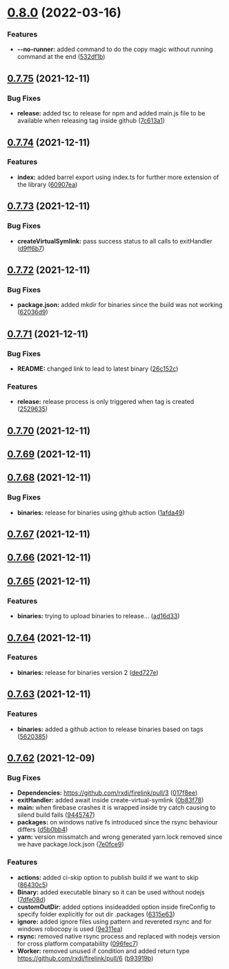 # [0.8.0](https://github.com/rxdi/firelink/compare/v0.7.75...v0.8.0) (2022-03-16)


### Features

* **--no-runner:** added command to do the copy magic without running command at the end ([532df1b](https://github.com/rxdi/firelink/commit/532df1bdabbd816dc0dcd50c91ab8039ac8c54b5))



## [0.7.75](https://github.com/rxdi/firelink/compare/v0.7.74...v0.7.75) (2021-12-11)


### Bug Fixes

* **release:** added tsc to release for npm and added main.js file to be available when releasing tag inside github ([7c613a1](https://github.com/rxdi/firelink/commit/7c613a1d51212e25b6f8e97ce7323fbcafda1ca2))



## [0.7.74](https://github.com/rxdi/firelink/compare/v0.7.73...v0.7.74) (2021-12-11)


### Features

* **index:** added barrel export using index.ts for further more extension of the library ([60907ea](https://github.com/rxdi/firelink/commit/60907ea3385a5399d1704373a10fb25e299c7a89))



## [0.7.73](https://github.com/rxdi/firelink/compare/v0.7.72...v0.7.73) (2021-12-11)


### Bug Fixes

* **createVirtualSymlink:** pass success status to all calls to exitHandler ([d9ff6b7](https://github.com/rxdi/firelink/commit/d9ff6b7e74e83668726476300b1a412a885d45f8))



## [0.7.72](https://github.com/rxdi/firelink/compare/v0.7.71...v0.7.72) (2021-12-11)


### Bug Fixes

* **package.json:** added mkdir for binaries since the build was not working ([62036d9](https://github.com/rxdi/firelink/commit/62036d956afa0b5f8aba34ca922bbb4189423ccc))



## [0.7.71](https://github.com/rxdi/firelink/compare/v0.7.70...v0.7.71) (2021-12-11)


### Bug Fixes

* **README:** changed link to lead to latest binary ([26c152c](https://github.com/rxdi/firelink/commit/26c152c97fb85d104f9edeef39999a999c6bc4fe))


### Features

* **release:** release process is only triggered when tag is created ([2529635](https://github.com/rxdi/firelink/commit/25296357961d6c3d087035f394d111896057eaf4))



## [0.7.70](https://github.com/rxdi/firelink/compare/v0.7.69...v0.7.70) (2021-12-11)



## [0.7.69](https://github.com/rxdi/firelink/compare/v0.7.68...v0.7.69) (2021-12-11)



## [0.7.68](https://github.com/rxdi/firelink/compare/v0.7.67...v0.7.68) (2021-12-11)


### Bug Fixes

* **binaries:** release for binaries using github action ([1afda49](https://github.com/rxdi/firelink/commit/1afda49d893bd1ad14ade61bdfa87cd984257933))



## [0.7.67](https://github.com/rxdi/firelink/compare/v0.7.66...v0.7.67) (2021-12-11)



## [0.7.66](https://github.com/rxdi/firelink/compare/v0.7.65...v0.7.66) (2021-12-11)



## [0.7.65](https://github.com/rxdi/firelink/compare/v0.7.64...v0.7.65) (2021-12-11)


### Features

* **binaries:** trying to upload binaries to release... ([ad16d33](https://github.com/rxdi/firelink/commit/ad16d33ed52156602b79ab139307ef936e757253))



## [0.7.64](https://github.com/rxdi/firelink/compare/v0.7.63...v0.7.64) (2021-12-11)


### Features

* **binaries:** release for binaries version 2 ([ded727e](https://github.com/rxdi/firelink/commit/ded727e64374113efac033eeb0e5b6b55b6205e6))



## [0.7.63](https://github.com/rxdi/firelink/compare/v0.7.62...v0.7.63) (2021-12-11)


### Features

* **binaries:** added a github action to release binaries based on tags ([5620385](https://github.com/rxdi/firelink/commit/5620385eff79856c70ef79e1feeea98927332598))



## [0.7.62](https://github.com/rxdi/firelink/compare/017f8ee90d8b7eb26e5150fb963c2870cd4cce49...v0.7.62) (2021-12-09)


### Bug Fixes

* **Dependencies:** https://github.com/rxdi/firelink/pull/3 ([017f8ee](https://github.com/rxdi/firelink/commit/017f8ee90d8b7eb26e5150fb963c2870cd4cce49))
* **exitHandler:** added await inside create-virtual-symlink ([0b83f78](https://github.com/rxdi/firelink/commit/0b83f78f68ef1da8dd66f2a85a35298383271566))
* **main:** when firebase crashes it is wrapped inside try catch causing to silend build fails ([9445747](https://github.com/rxdi/firelink/commit/944574740fbcb534540075b3b12d9bd8d982f9b3))
* **packages:** on windows native fs introduced since the rsync behaviour differs ([d5b0bb4](https://github.com/rxdi/firelink/commit/d5b0bb491c14dc8bd635ccff5ca52bd63eefc72a))
* **yarn:** version missmatch and wrong generated yarn.lock removed since we have package.lock.json ([7e0fce9](https://github.com/rxdi/firelink/commit/7e0fce993816629210f9abc1bab4961edc58d415))


### Features

* **actions:** added ci-skip option to publish build if we want to skip ([86430c5](https://github.com/rxdi/firelink/commit/86430c5fc549e6f9c98202eb0a022ffd9f9e14d0))
* **Binary:** added executable binary so it can be used without nodejs ([7dfe08d](https://github.com/rxdi/firelink/commit/7dfe08d09b0f6fc3604e04d2b1fecce902d36b04))
* **customOutDir:** added options insideadded option inside fireConfig to specify folder explicitly for out dir .packages ([6315e63](https://github.com/rxdi/firelink/commit/6315e6305c112c18e1b39d4c6a62f0a5062e8d78))
* **ignore:** added ignore files using pattern and revereted rsync and for windows robocopy is used ([9e311ea](https://github.com/rxdi/firelink/commit/9e311ea6f0d6e8208654654e53161c9a8e8db1f5))
* **rsync:** removed native rsync process and replaced with nodejs version for cross platform compatability ([096fec7](https://github.com/rxdi/firelink/commit/096fec7fa71e3d463bef0996dfb816eb2d6c0ee8))
* **Worker:** removed unused if condition and added return type https://github.com/rxdi/firelink/pull/6 ([b93919b](https://github.com/rxdi/firelink/commit/b93919b9d307240276fc8add946d92c773f1cc0c))



